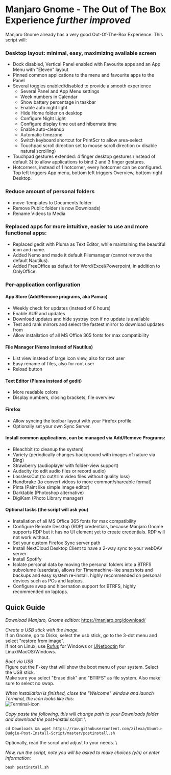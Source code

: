 # Manjaro Gnome - The Out of The Box Experience _further improved_

Manjaro Gnome already has a very good Out-Of-The-Box Experience. 
This script will: 

### Desktop layout: minimal, easy, maximizing available screen
- Dock disabled, Vertical Panel enabled with Favourite apps and an App Menu with "Eleven" layout
- Pinned common applications to the menu and favourite apps to the Panel
- Several toggles enabled/disabled to provide a smooth experience
  - Several Panel and App Menu settings
  - Week numbers in Calendar
  - Show battery percentage in taskbar
  - Enable auto night light
  - Hide Home folder on desktop
  - Configure Night Light
  - Configure display time out and hibernate time
  - Enable auto-cleanup
  - Automatic timezone
  - Switch keyboard shortcut for PrintScr to allow area-select
  - Touchpad scroll direction set to mouse scroll direction (= disable natural scrolling)
- Touchpad gestures extended: 4 finger desktop gestures (instead of default 3) to allow applications to bind 2 and 3 finger gestures. 
- Hotcorners, instead of 1 hotcorner, every hotcorner can be configured. Top left triggers App menu, bottom left triggers Overview, bottom-right Desktop.

### Reduce amount of personal folders
- move Templates to Documents folder
- Remove Public folder (is now Downloads)
- Rename Videos to Media

### Replaced apps for more intuitive, easier to use and more functional apps: 
- Replaced gedit with Pluma as Text Editor, while maintaining the beautiful icon and name. 
- Added Nemo and made it default Filemanager (cannot remove the default Nautilus).
- Added FreeOffice as default for Word/Excel/Powerpoint, in addition to OnlyOffice.

### Per-application configuration
#### App Store (Add/Remove programs, aka Pamac)
- Weekly check for updates (instead of 6 hours)
- Enable AUR and updates
- Download updates and hide systray icon if no update is available
- Test and rank mirrors and select the fastest mirror to download updates from
- Allow installation of all MS Office 365 fonts for max compatibility

#### File Manager (Nemo instead of Nautilus)
- List view instead of large icon view, also for root user
- Easy rename of files, also for root user
- Reload button

#### Text Editor (Pluma instead of gedit)
- More readable colors
- Display numbers, closing brackets, file overview

#### Firefox
- Allow syncing the toolbar layout with your Firefox profile
- Optionally set your own Sync Server. 

#### Install common applications, can be managed via Add/Remove Programs:
- Bleachbit (to cleanup the system)
- Variety (periodically changes background with images of nature via Bing)
- Strawberry (audioplayer with folder-view support)
- Audacity (to edit audio files or record audio)
- LosslessCut (to cut/trim video files without quality loss)
- Handbrake (to convert videos to more common/shareable format)
- Pinta (Paint like simple image editor)
- Darktable (Photoshop alternative)
- DigiKam (Photo Library manager)

#### Optional tasks (the script will ask you)
- Installation of all MS Office 365 fonts for max compatibility
- Configure Remote Desktop (RDP) credentials, because Manjaro Gnome supports RDP but it has no UI element yet to create credentials. RDP will not work without.
- Set your custom Firefox Sync server path
- Install NextCloud Desktop Client to have a 2-way sync to your webDAV server
- Install Spotify
- Isolate personal data by moving the personal folders into a BTRFS subvolume (userdata), allows for Timemachine-like snapshots and backups and easy system re-install. highly recommended on personal devices such as PCs and laptops.
- Configure swap and hibernation support for BTRFS, highly recommended on laptops.


## Quick Guide
_Download Manjaro, Gnome edition:_
https://manjaro.org/download/

_Create a USB stick with the image._ \
If on Gnome, go to Disks, select the usb stick, go to the 3-dot menu and select "restore from image". \
If not on Linux, use [Rufus](https://rufus.ie/en/) for Windows or [UNetbootin](https://unetbootin.github.io/) for Linux/MacOS/Windows.  

_Boot via USB_ \
Figure out the F-key that will show the boot menu of your system. Select the USB stick. \
Make sure you select "Erase disk" and "BTRFS" as file system. Also make sure to select no swap. 

_When installation is finished, close the "Welcome" window and launch Terminal, the icon looks like this:_ \
![Terminal-icon](https://user-images.githubusercontent.com/3430004/141796815-32347b36-f890-4e43-ba18-33a221c5bf70.png)

_Copy paste the following, this will change path to your Downloads folder and download the post-install script:_ \
```
cd Downloads && wget https://raw.githubusercontent.com/zilexa/Ubuntu-Budgie-Post-Install-Script/master/postinstall.sh
```

Optionally, read the script and adjust to your needs. \

_Now, run the script, note you will be asked to make choices (y/n) or enter information:_ 
```
bash postinstall.sh
```
